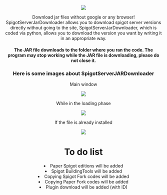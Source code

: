 <p align="center"><img src="https://user-images.githubusercontent.com/64479768/162457732-deb39b7f-f375-4410-9def-b65933a19330.png"></p>

<p align="center"> Download jar files without google or any browser! SpigotServerJarDownloader allows you to download spigot server versions directly without going to the site, SpigotServerJarDownloader, which is coded via python, allows you to download the version you want by writing it in an appropriate way.</p>

<h4 align="center">The JAR file downloads to the folder where you ran the code. The program may stop working while the JAR file is downloading, please do not close it.</h4>

<h3 align="center"> Here is some images about SpigotServerJARDownloader </h3>

<p align="center">Main window</p>
<p align="center"><img src="https://user-images.githubusercontent.com/64479768/162033569-9995f679-7198-402d-a637-13e9d10765b9.png"> </p>

<p align="center">While in the loading phase</p>

<p align="center"><img src="https://user-images.githubusercontent.com/64479768/162033078-463355ad-44ef-43fe-aa08-b59f5d8d1389.png"> </p>

<p align="center">If the file is already installed</p>

<p align="center"><img src="https://user-images.githubusercontent.com/64479768/162033083-df04fedf-80e7-4880-8abf-b5d3c099c667.png"> </p>

<h1 align="center"> To do list </h1>
<li align="center"> Paper Spigot editions will be added</li>
<li align="center"> Spigot BuildingTools will be added</li>
<li align="center"> Copying Spigot Fork codes will be added</li>
<li align="center"> Copying Paper Fork codes will be added</li>
<li align="center"> Plugin download will be added (with ID)</li>
